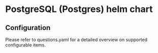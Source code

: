 # PostgreSQL (Postgres) helm chart

## Configuration

Please refer to questions.yaml for a detailed overview on supported configurable items.